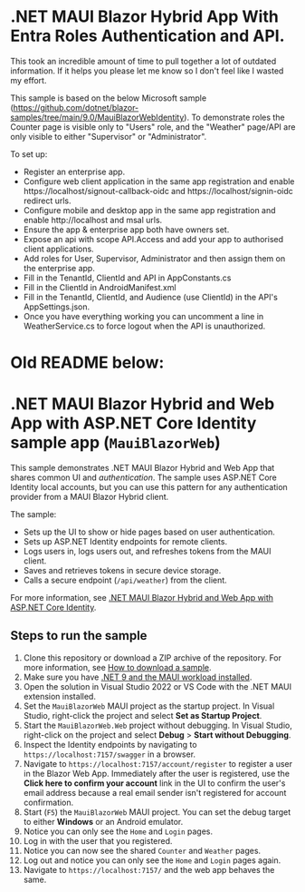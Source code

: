# .NET MAUI Blazor Hybrid App With Entra Roles Authentication and API.

This took an incredible amount of time to pull together a lot of outdated information. If it helps you please let me know so I don't feel like I wasted my effort.

This sample is based on the below Microsoft sample (https://github.com/dotnet/blazor-samples/tree/main/9.0/MauiBlazorWebIdentity). To demonstrate roles the Counter page is visible only to "Users" role, and the "Weather" page/API are only visible to either "Supervisor" or "Administrator".

To set up:
* Register an enterprise app.
* Configure web client application in the same app registration and enable https://localhost/signout-callback-oidc and https://localhost/signin-oidc redirect urls.
* Configure mobile and desktop app in the same app registration and enable http://localhost and msal urls.
* Ensure the app & enterprise app both have owners set.
* Expose an api with scope API.Access and add your app to authorised client applications.
* Add roles for User, Supervisor, Administrator and then assign them on the enterprise app.
* Fill in the TenantId, ClientId and API in AppConstants.cs
* Fill in the ClientId in AndroidManifest.xml
* Fill in the TenantId, ClientId, and Audience (use ClientId) in the API's AppSettings.json.
* Once you have everything working you can uncomment a line in WeatherService.cs to force logout when the API is unauthorized.




# Old README below:

# .NET MAUI Blazor Hybrid and Web App with ASP.NET Core Identity sample app (`MauiBlazorWeb`)

This sample demonstrates .NET MAUI Blazor Hybrid and Web App that shares common UI and *authentication*. The sample uses ASP.NET Core Identity local accounts, but you can use this pattern for any authentication provider from a MAUI Blazor Hybrid client.

The sample:	

* Sets up the UI to show or hide pages based on user authentication.
* Sets up ASP.NET Identity endpoints for remote clients.
* Logs users in, logs users out, and refreshes tokens from the MAUI client.
* Saves and retrieves tokens in secure device storage.
* Calls a secure endpoint (`/api/weather`) from the client.

For more information, see [.NET MAUI Blazor Hybrid and Web App with ASP.NET Core Identity](https://learn.microsoft.com/aspnet/core/blazor/hybrid/security/maui-blazor-web-identity).

## Steps to run the sample

1. Clone this repository or download a ZIP archive of the repository. For more information, see [How to download a sample](https://learn.microsoft.com/aspnet/core/introduction-to-aspnet-core#how-to-download-a-sample).
1. Make sure you have [.NET 9 and the MAUI workload installed](https://learn.microsoft.com/dotnet/maui/get-started/installation).
1. Open the solution in Visual Studio 2022 or VS Code with the .NET MAUI extension installed.
1. Set the `MauiBlazorWeb` MAUI project as the startup project. In Visual Studio, right-click the project and select **Set as Startup Project**.
1. Start the `MauiBlazorWeb.Web` project without debugging. In Visual Studio, right-click on the project and select **Debug** > **Start without Debugging**.
1. Inspect the Identity endpoints by navigating to `https://localhost:7157/swagger` in a browser.
1. Navigate to `https://localhost:7157/account/register` to register a user in the Blazor Web App. Immediately after the user is registered, use the **Click here to confirm your account** link in the UI to confirm the user's email address because a real email sender isn't registered for account confirmation.
1. Start (`F5`) the `MauiBlazorWeb` MAUI project. You can set the debug target to either **Windows** or an Android emulator.
1. Notice you can only see the `Home` and `Login` pages.
1. Log in with the user that you registered.
1. Notice you can now see the shared `Counter` and `Weather` pages.
1. Log out and notice you can only see the `Home` and `Login` pages again.
1. Navigate to `https://localhost:7157/` and the web app behaves the same.
